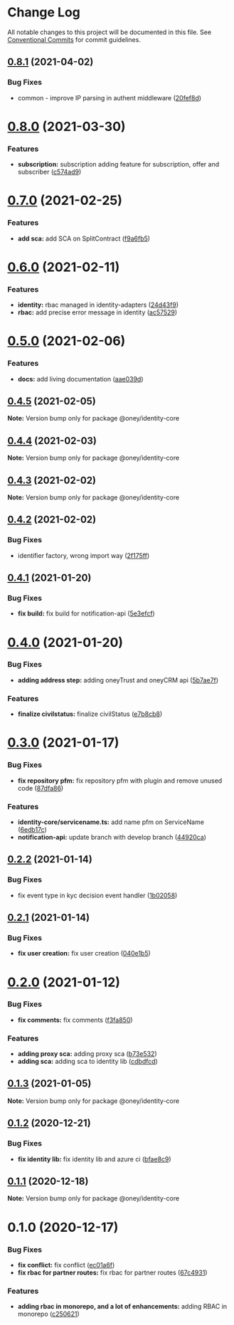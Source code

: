 # Change Log

All notable changes to this project will be documented in this file.
See [Conventional Commits](https://conventionalcommits.org) for commit guidelines.

## [0.8.1](https://dev.azure.com/OneyPay/OneyPay-API/_git/oney/compare/@oney/identity-core@0.8.0...@oney/identity-core@0.8.1) (2021-04-02)


### Bug Fixes

* common - improve IP parsing in authent middleware ([20fef8d](https://dev.azure.com/OneyPay/OneyPay-API/_git/oney/commits/20fef8df700974ec5f514d99d5736d0ceda5b13a))





# [0.8.0](https://dev.azure.com/OneyPay/OneyPay-API/_git/oney/compare/@oney/identity-core@0.7.0...@oney/identity-core@0.8.0) (2021-03-30)


### Features

* **subscription:** subscription adding feature for subscription, offer and subscriber ([c574ad9](https://dev.azure.com/OneyPay/OneyPay-API/_git/oney/commits/c574ad9e6a0361d207b5a6b646b0041799b81366))





# [0.7.0](https://dev.azure.com/OneyPay/OneyPay-API/_git/oney/compare/@oney/identity-core@0.6.0...@oney/identity-core@0.7.0) (2021-02-25)


### Features

* **add sca:** add SCA on SplitContract ([f9a6fb5](https://dev.azure.com/OneyPay/OneyPay-API/_git/oney/commits/f9a6fb5d54d37e115f47187e73a6b8baef64ceab))





# [0.6.0](https://dev.azure.com/OneyPay/OneyPay-API/_git/oney/compare/@oney/identity-core@0.5.0...@oney/identity-core@0.6.0) (2021-02-11)


### Features

* **identity:** rbac managed in identity-adapters ([24d43f9](https://dev.azure.com/OneyPay/OneyPay-API/_git/oney/commits/24d43f991122f5999af6047ada43d04263f32c45))
* **rbac:** add precise error message in identity ([ac57529](https://dev.azure.com/OneyPay/OneyPay-API/_git/oney/commits/ac57529c2f3dcb50f2af3528f3a876aec9c4f978))





# [0.5.0](https://dev.azure.com/OneyPay/OneyPay-API/_git/oney/compare/@oney/identity-core@0.4.5...@oney/identity-core@0.5.0) (2021-02-06)


### Features

* **docs:** add living documentation ([aae039d](https://dev.azure.com/OneyPay/OneyPay-API/_git/oney/commits/aae039d3d6feb08515853023e058ce7fd59a6c11))





## [0.4.5](https://dev.azure.com/OneyPay/OneyPay-API/_git/oney/compare/@oney/identity-core@0.4.4...@oney/identity-core@0.4.5) (2021-02-05)

**Note:** Version bump only for package @oney/identity-core





## [0.4.4](https://dev.azure.com/OneyPay/OneyPay-API/_git/oney/compare/@oney/identity-core@0.4.3...@oney/identity-core@0.4.4) (2021-02-03)

**Note:** Version bump only for package @oney/identity-core





## [0.4.3](https://dev.azure.com/OneyPay/OneyPay-API/_git/oney/compare/@oney/identity-core@0.4.2...@oney/identity-core@0.4.3) (2021-02-02)

**Note:** Version bump only for package @oney/identity-core





## [0.4.2](https://dev.azure.com/OneyPay/OneyPay-API/_git/oney/compare/@oney/identity-core@0.4.1...@oney/identity-core@0.4.2) (2021-02-02)


### Bug Fixes

* identifier factory, wrong import way ([2f175ff](https://dev.azure.com/OneyPay/OneyPay-API/_git/oney/commits/2f175ff749081c0250e06e92f8470567f95a1e11))





## [0.4.1](https://dev.azure.com/OneyPay/OneyPay-API/_git/oney/compare/@oney/identity-core@0.4.0...@oney/identity-core@0.4.1) (2021-01-20)


### Bug Fixes

* **fix build:** fix build for notification-api ([5e3efcf](https://dev.azure.com/OneyPay/OneyPay-API/_git/oney/commits/5e3efcf176615692e3c68b140b08c39624738431))





# [0.4.0](https://dev.azure.com/OneyPay/OneyPay-API/_git/oney/compare/@oney/identity-core@0.3.0...@oney/identity-core@0.4.0) (2021-01-20)


### Bug Fixes

* **adding address step:** adding oneyTrust and oneyCRM api ([5b7ae7f](https://dev.azure.com/OneyPay/OneyPay-API/_git/oney/commits/5b7ae7fdf484a44ea7926e6bd01d2f33da6c8f36))


### Features

* **finalize civilstatus:** finalize civilStatus ([e7b8cb8](https://dev.azure.com/OneyPay/OneyPay-API/_git/oney/commits/e7b8cb8a4922ac0de4db8502f24f92dcef5e0123))





# [0.3.0](https://dev.azure.com/OneyPay/OneyPay-API/_git/oney/compare/@oney/identity-core@0.2.2...@oney/identity-core@0.3.0) (2021-01-17)


### Bug Fixes

* **fix repository pfm:** fix repository pfm with plugin and remove unused code ([87dfa86](https://dev.azure.com/OneyPay/OneyPay-API/_git/oney/commits/87dfa86c09bd1d3defcc07f50469964a87efd657))


### Features

* **identity-core/servicename.ts:** add name pfm on ServiceName ([6edb17c](https://dev.azure.com/OneyPay/OneyPay-API/_git/oney/commits/6edb17c2ddbfe5e12ce8e59c1e615e68c2a63e98))
* **notification-api:** update branch with develop branch ([44920ca](https://dev.azure.com/OneyPay/OneyPay-API/_git/oney/commits/44920ca35d312b723714401f62819c86549c311b))





## [0.2.2](https://dev.azure.com/OneyPay/OneyPay-API/_git/oney/compare/@oney/identity-core@0.2.1...@oney/identity-core@0.2.2) (2021-01-14)


### Bug Fixes

* fix event type in kyc decision event handler ([1b02058](https://dev.azure.com/OneyPay/OneyPay-API/_git/oney/commits/1b020587d250dfa6844f1d5939ea7ea75645638c))





## [0.2.1](https://dev.azure.com/OneyPay/OneyPay-API/_git/oney/compare/@oney/identity-core@0.2.0...@oney/identity-core@0.2.1) (2021-01-14)


### Bug Fixes

* **fix user creation:** fix user creation ([040e1b5](https://dev.azure.com/OneyPay/OneyPay-API/_git/oney/commits/040e1b5dede54d63584ad9a343207b92e8c2c248))





# [0.2.0](https://dev.azure.com/OneyPay/OneyPay-API/_git/oney/compare/@oney/identity-core@0.1.3...@oney/identity-core@0.2.0) (2021-01-12)


### Bug Fixes

* **fix comments:** fix comments ([f3fa850](https://dev.azure.com/OneyPay/OneyPay-API/_git/oney/commits/f3fa850d818cea13e42009e2489817efdefc9d51))


### Features

* **adding proxy sca:** adding proxy sca ([b73e532](https://dev.azure.com/OneyPay/OneyPay-API/_git/oney/commits/b73e5323457e444beb7cbf16517aeb7ab695558d))
* **adding sca:** adding sca to identity lib ([cdbdfcd](https://dev.azure.com/OneyPay/OneyPay-API/_git/oney/commits/cdbdfcd4e37a411abac3984d1661bd7abbf56a20))





## [0.1.3](https://dev.azure.com/OneyPay/OneyPay-API/_git/oney/compare/@oney/identity-core@0.1.2...@oney/identity-core@0.1.3) (2021-01-05)

**Note:** Version bump only for package @oney/identity-core





## [0.1.2](https://dev.azure.com/OneyPay/OneyPay-API/_git/oney/compare/@oney/identity-core@0.1.1...@oney/identity-core@0.1.2) (2020-12-21)


### Bug Fixes

* **fix identity lib:** fix identity lib and azure ci ([bfae8c9](https://dev.azure.com/OneyPay/OneyPay-API/_git/oney/commits/bfae8c9cc81b2140d7029b1215b5af46a8bbb0a0))





## [0.1.1](https://dev.azure.com/OneyPay/OneyPay-API/_git/oney/compare/@oney/identity-core@0.1.0...@oney/identity-core@0.1.1) (2020-12-18)

**Note:** Version bump only for package @oney/identity-core





# 0.1.0 (2020-12-17)


### Bug Fixes

* **fix conflict:** fix conflict ([ec01a6f](https://dev.azure.com/OneyPay/OneyPay-API/_git/oney/commits/ec01a6fb74dcd0f5169a523183da9985bb0cdb8e))
* **fix rbac for partner routes:** fix rbac for partner routes ([67c4931](https://dev.azure.com/OneyPay/OneyPay-API/_git/oney/commits/67c49315a2975544d6b9f09721f786a0e1473c86))


### Features

* **adding rbac in monorepo, and a lot of enhancements:** adding RBAC in monorepo ([c250621](https://dev.azure.com/OneyPay/OneyPay-API/_git/oney/commits/c2506216b9c1bc251971944ee2606e61dea7c3de))
